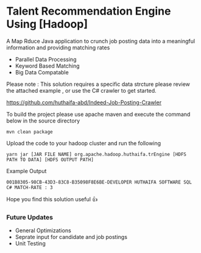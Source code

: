 # Talent Recommendation Engine Using [Hadoop]

A Map Rduce Java application to crunch job posting data into a meaningful information and providing matching rates

 * Parallel Data Processing
 * Keyword Based Matching
 * Big Data Compatable

Please note : This solution requires a specific data strcture please review the attached example , or use the C# crawler to get started.

https://github.com/huthaifa-abd/Indeed-Job-Posting-Crawler

To build the project please use apache maven and execute the command below in the source directory
```
mvn clean package
```

Upload the code to your hadoop cluster and run the following

```
yarn jar [JAR FILE NAME] org.apache.hadoop.huthaifa.trEngine [HDFS PATH TO DATA] [HDFS OUTPUT PATH]
```

Example Output
```
001B8305-98CB-43D3-83C8-B35098F8E6BE-DEVELOPER HUTHAIFA SOFTWARE SQL C# MATCH-RATE : 3
```
Hope you find this solution useful :+1:

### Future Updates

 * General Optimizations
 * Seprate input for candidate and job postings
 * Unit Testing
